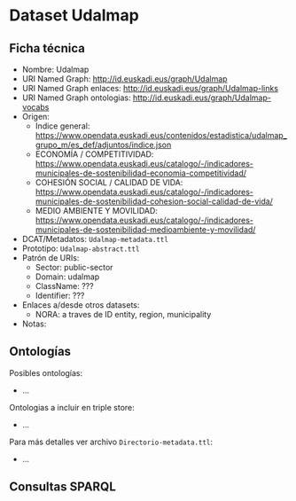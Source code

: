 # Dataset Udalmap

## Ficha técnica

* Nombre: Udalmap
* URI Named Graph: http://id.euskadi.eus/graph/Udalmap
* URI Named Graph enlaces: http://id.euskadi.eus/graph/Udalmap-links
* URI Named Graph ontologias: http://id.euskadi.eus/graph/Udalmap-vocabs
* Origen:
  * Indice general: https://www.opendata.euskadi.eus/contenidos/estadistica/udalmap_grupo_m/es_def/adjuntos/indice.json
  * ECONOMÍA / COMPETITIVIDAD: https://www.opendata.euskadi.eus/catalogo/-/indicadores-municipales-de-sostenibilidad-economia-competitividad/
  * COHESIÓN SOCIAL / CALIDAD DE VIDA: https://www.opendata.euskadi.eus/catalogo/-/indicadores-municipales-de-sostenibilidad-cohesion-social-calidad-de-vida/
  * MEDIO AMBIENTE Y MOVILIDAD: https://www.opendata.euskadi.eus/catalogo/-/indicadores-municipales-de-sostenibilidad-medioambiente-y-movilidad/
* DCAT/Metadatos: `Udalmap-metadata.ttl`
* Prototipo: `Udalmap-abstract.ttl`
* Patrón de URIs:
  * Sector: public-sector
  * Domain: udalmap
  * ClassName: ???
  * Identifier: ???
* Enlaces a/desde otros datasets:
  * NORA: a traves de ID entity, region, municipality
* Notas:

## Ontologías

Posibles ontologías:

* ...

Ontologias a incluir en triple store:

* ...

Para más detalles ver archivo `Directorio-metadata.ttl`:

* ...

## Consultas SPARQL

